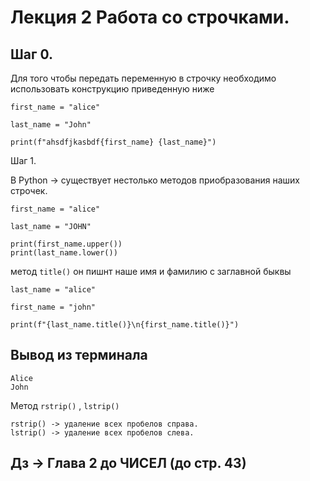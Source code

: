 # Лекция 2 Работа со строчками.

## Шаг 0.

Для того чтобы передать переменную в строчку необходимо использовать конструкцию приведенную ниже 

```
first_name = "alice"

last_name = "John"

print(f"ahsdfjkasbdf{first_name} {last_name}")
```

Шаг 1. 

В Python -> существует нестолько методов приобразования наших строчек.

```
first_name = "alice"

last_name = "JOHN"

print(first_name.upper())
print(last_name.lower())
```

метод `title()` 
он пишнт наше имя и фамилию с заглавной быквы

```
last_name = "alice"

first_name = "john"

print(f"{last_name.title()}\n{first_name.title()}")

```
## Вывод из терминала
```
Alice
John
```

Метод `rstrip()` , `lstrip()`

```
rstrip() -> удаление всех пробелов справа.
lstrip() -> удаление всех пробелов слева.
```
## Дз -> Глава 2 до ЧИСЕЛ (до стр. 43) 